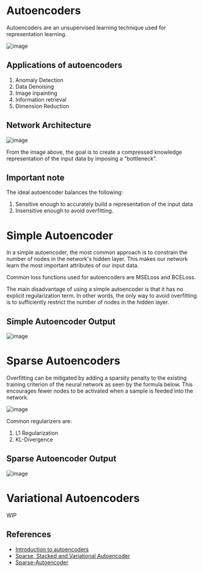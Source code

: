 # Autoencoders

Autoencoders are an unsupervised learning technique used for representation learning. 

![image](https://user-images.githubusercontent.com/65759544/87304275-24dc7900-c547-11ea-973c-8ef9cb311e80.png)


## Applications of autoencoders
1. Anomaly Detection
2. Data Denoising
3. Image inpainting
4. Information retrieval 
5. Dimension Reduction

## Network Architecture
![image](https://user-images.githubusercontent.com/65759544/87288555-1766c500-c52e-11ea-916d-0a92c28ff703.png)

From the image above, the goal is to create a compressed knowledge representation of the input data by imposing a "bottleneck". 

## Important note
The ideal autoencoder balances the following:

1. Sensitive enough to accurately build a representation of the input data
2. Insensitive enough to avoid overfitting. 

# Simple Autoencoder
In a simple autoencoder, the most common approach is to constrain the number of nodes in the network's hidden layer. This makes our network learn the most important attributes of our input data.

Common loss functions used for autoencoders are MSELoss and BCELoss. 

The main disadvantage of using a simple autoencoder is that it has no explicit regularization term. In other words, the only way to avoid overfitting is to sufficiently restrict the number of nodes in the hidden layer. 

## Simple Autoencoder Output
![image](https://user-images.githubusercontent.com/65759544/87286487-82fb6300-c52b-11ea-8b66-7f658f8af543.png)

# Sparse Autoencoders

Overfitting can be mitigated by adding a sparsity penalty to the existing training criterion of the neural network as seen by the formula below. This encourages fewer nodes to be activated when a sample is feeded into the network. 

![image](https://user-images.githubusercontent.com/65759544/87304460-6e2cc880-c547-11ea-91d0-1e0ba8735a58.png)

Common regularizers are:
1. L1 Regularization
2. KL-Divergence

## Sparse Autoencoder Output
![image](https://user-images.githubusercontent.com/65759544/87306219-49862000-c54a-11ea-8e04-0da7dea768a7.png)




# Variational Autoencoders
WIP

## References
* [Introduction to autoencoders](https://www.jeremyjordan.me/autoencoders/)
* [Sparse, Stacked and Variational Autoencoder](https://medium.com/@venkatakrishna.jonnalagadda/sparse-stacked-and-variational-autoencoder-efe5bfe73b64)
* [Sparse-Autoencoder](https://mc.ai/what-happens-in-sparse-autencoder/)


